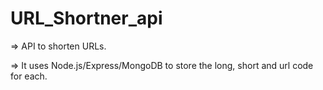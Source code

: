 # URL_Shortner_api

 => API to shorten URLs.
 
 => It uses Node.js/Express/MongoDB to store the long, short and url code for each.
